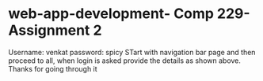 # web-app-development-  Comp 229-   Assignment 2
Username: venkat
password: spicy
STart with navigation bar page and then proceed to all, when login is asked provide the details as shown above.
Thanks for going through it
